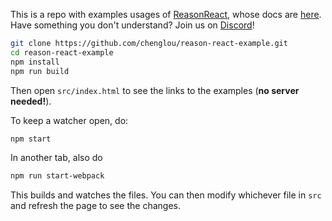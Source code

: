 This is a repo with examples usages of [ReasonReact](https://github.com/reasonml/reason-react), whose docs are [here](https://reasonml.github.io/reason-react/).
Have something you don't understand? Join us on [Discord](https://discord.gg/reasonml)!

```sh
git clone https://github.com/chenglou/reason-react-example.git
cd reason-react-example
npm install
npm run build
```

Then open `src/index.html` to see the links to the examples (**no server needed!**). 

To keep a watcher open, do:

```sh
npm start
```

In another tab, also do
```sh
npm run start-webpack
```

This builds and watches the files. You can then modify whichever file in `src` and refresh the page to see the changes.
